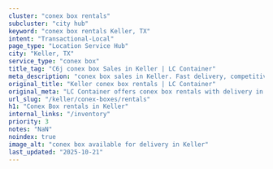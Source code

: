 ```yaml
---
cluster: "conex box rentals"
subcluster: "city hub"
keyword: "conex box rentals Keller, TX"
intent: "Transactional-Local"
page_type: "Location Service Hub"
city: "Keller, TX"
service_type: "conex box"
title_tag: "C6j conex box Sales in Keller | LC Container"
meta_description: "conex box sales in Keller. Fast delivery, competitive pricing. Serving conex boxes area. Quote ID: VPM. Call (214) 524-4168 for your free quote today."
original_title: "Keller conex box rentals | LC Container"
original_meta: "LC Container offers conex box rentals with delivery in Keller, TX. Local. Fast quotes. Since 2003."
url_slug: "/keller/conex-boxes/rentals"
h1: "Conex Box rentals in Keller"
internal_links: "/inventory"
priority: 3
notes: "NaN"
noindex: true
image_alt: "conex box available for delivery in Keller"
last_updated: "2025-10-21"
---
```


<!-- TODO: Add unique city/inventory copy, images, and internal links here. -->
